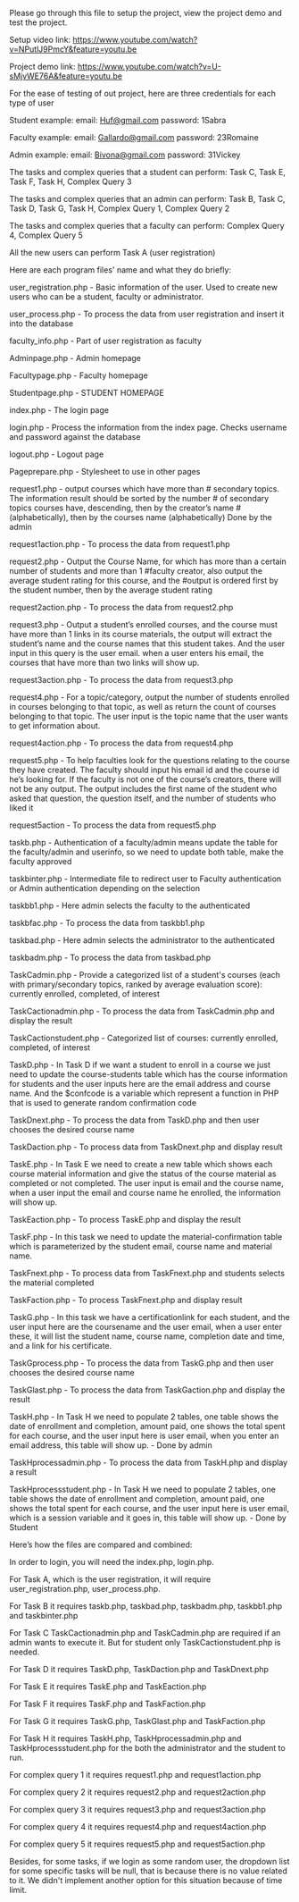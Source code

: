 Please go through this file to setup the project, view the project demo and test the project.

Setup video link: https://www.youtube.com/watch?v=NPutlJ9PmcY&feature=youtu.be

Project demo link: https://www.youtube.com/watch?v=U-sMjvWE76A&feature=youtu.be

For the ease of testing of out project, here are three credentials for each type of user

Student example:
email: Huf@gmail.com
password: 1Sabra

Faculty example:
email: Gallardo@gmail.com
password: 23Romaine

Admin example:
email: Bivona@gmail.com
password: 31Vickey


The tasks and complex queries that a student can perform:
Task C, Task E, Task F, Task H, Complex Query 3

The tasks and complex queries that an admin can perform:
Task B, Task C, Task D, Task G, Task H, Complex Query 1, Complex Query 2

The tasks and complex queries that a faculty can perform:
Complex Query 4, Complex Query 5

All the new users can perform Task A (user registration)


Here are each program files' name and what they do briefly:

user_registration.php - Basic information of the user. Used to create new users who can be a student, faculty or administrator. 

user_process.php - To process the data from user registration and insert it into the database

faculty_info.php - Part of user registration as faculty

Adminpage.php - Admin homepage

Facultypage.php - Faculty homepage

Studentpage.php - STUDENT HOMEPAGE

index.php - The login page

login.php - Process the information from the index page. Checks username and password against the database

logout.php - Logout page

Pageprepare.php - Stylesheet to use in other pages

request1.php - output courses which have more than # secondary topics.
 The information result should be sorted by the number # of secondary topics courses have, descending, then by the creator’s name #(alphabetically), then by the courses name (alphabetically)
Done by the admin

request1action.php - To process the data from request1.php

request2.php - Output the Course Name, for which has more than a certain number of students and more than 1 #faculty creator, also output the average student rating for this course, and the #output is ordered first by the student number, then by the average student rating

request2action.php - To process the data from request2.php

request3.php - Output a student’s enrolled courses, and the course must have more than 1 links in its course materials, 
the output will extract the student’s name and the course names that this student takes. And the user input in this query is the 
user email. when a user enters his email, the courses that have more than two links will show up.

request3action.php - To process the data from request3.php

request4.php - For a topic/category, output the number of students enrolled in courses belonging to that topic, as well as return the count of courses belonging to that topic. 
 The user input is the topic name that the user wants to get information about.

request4action.php - To process the data from request4.php

request5.php - To help faculties look for the questions relating to the course they have created. 
The faculty should input his email id and the course id he’s looking for. If the faculty is not one of the course’s creators, there will not be any output. The output includes the first name of the student who asked that question, the question itself, and the number of students who liked it 

request5action - To process the data from request5.php

taskb.php - Authentication of a faculty/admin means update the table for the faculty/admin and userinfo, so we need to update both table, make the faculty approved

taskbinter.php - Intermediate file to redirect user to Faculty authentication or Admin authentication depending on the selection

taskbb1.php - Here admin selects the faculty to the authenticated

taskbfac.php - To process the data from taskbb1.php

taskbad.php - Here admin selects the administrator to the authenticated

taskbadm.php - To process the data from taskbad.php

TaskCadmin.php - Provide a categorized list of a student's courses (each with primary/secondary topics, ranked by average evaluation score): currently enrolled, completed, of interest

TaskCactionadmin.php - To process the data from TaskCadmin.php and display the result

TaskCactionstudent.php - Categorized list of courses: currently enrolled, completed, of interest 

TaskD.php - In Task D if we want a student to enroll in a course we just need to update the course-students table which has the course information for students and the user inputs here are the email address and course name. And the $confcode is a variable which represent a function in PHP that is used to generate random confirmation code

TaskDnext.php - To process the data from TaskD.php and then user chooses the desired course name

TaskDaction.php - To process data from TaskDnext.php and display result

TaskE.php - In Task E we need to create a new table which shows each course material information and give the status of the course material as completed or not completed. The user input is email and the course name, when a user input the email and course name he enrolled, the information will show up.

TaskEaction.php - To process TaskE.php and display the result 

TaskF.php - In this task we need to update the material-confirmation table which is parameterized by the student email, course name and material name.

TaskFnext.php - To process data from TaskFnext.php and students selects the material completed 

TaskFaction.php -  To process TaskFnext.php and display result 

TaskG.php - In this task we have a certificationlink for each student, and the user input here are the coursename and the user email, when a user enter these, it will list the student name, course name, completion date and time, and a link for his certificate.

TaskGprocess.php - To process the data from TaskG.php and then user chooses the desired course name 

TaskGlast.php - To process the data from TaskGaction.php and display the result

TaskH.php - In Task H we need to populate 2 tables, one table shows the date of enrollment and completion, amount paid, one shows the total spent for each course, and the user input here is user email, when you enter an email address, this table will show up. - Done by admin

TaskHprocessadmin.php - To process the data from TaskH.php and display a result

TaskHprocessstudent.php - In Task H we need to populate 2 tables, one table shows the date of enrollment and completion, amount paid, one shows the total spent for each course, and the user input here is user email, which is a session variable and it goes in, this table will show up. - Done by Student


Here’s how the files are compared and combined:

In order to login, you will need the index.php, login.php.

For Task A, which is the user registration, it will require user_registration.php, user_process.php.

For Task B it requires taskb.php, taskbad.php, taskbadm.php, taskbb1.php and taskbinter.php

For Task C TaskCactionadmin.php and TaskCadmin.php are required if an admin wants to execute it. But for student only TaskCactionstudent.php is needed.

For Task D it requires TaskD.php, TaskDaction.php and TaskDnext.php

For Task E it requires TaskE.php and TaskEaction.php

For Task F it requires TaskF.php and TaskFaction.php

For Task G it requires TaskG.php, TaskGlast.php and TaskFaction.php

For Task H it requires TaskH.php, TaskHprocessadmin.php and TaskHprocessstudent.php for the both the administrator and the student to run.

For complex query 1 it requires request1.php and request1action.php

For complex query 2 it requires request2.php and request2action.php

For complex query 3 it requires request3.php and request3action.php

For complex query 4 it requires request4.php and request4action.php

For complex query 5 it requires request5.php and request5action.php


Besides, for some tasks, if we login as some random user, the dropdown list for some specific tasks will be null, that is because there is no value related to it. We didn't implement another option for this situation because of time limit.
